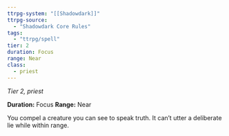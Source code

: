 ```yaml
---
ttrpg-system: "[[Shadowdark]]"
ttrpg-source: 
  - "Shadowdark Core Rules"
tags:
  - "ttrpg/spell"
tier: 2
duration: Focus
range: Near
class:
  - priest
---
```

*Tier 2, priest*

**Duration:** Focus
**Range:** Near

You compel a creature you can see to speak truth. It can’t utter a deliberate lie while within range.
